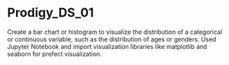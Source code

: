 # Prodigy_DS_01
Create a bar chart or histogram to visualize the distribution of a categorical or continuous variable, such as the distribution of ages or genders.
Used Jupyter Notebook and import visualization libraries like matplotlib and seaborn for prefect visualization.
